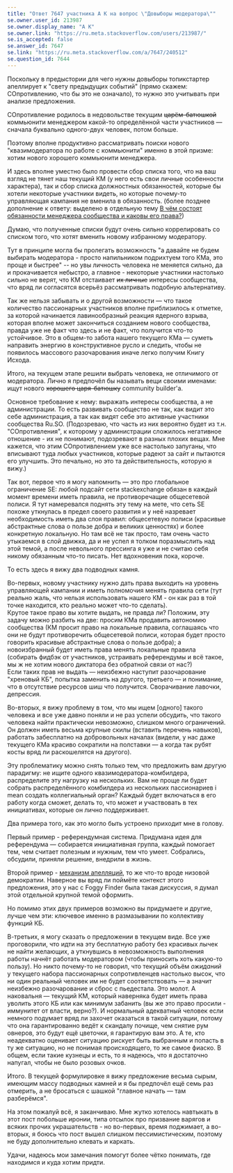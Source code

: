 ```yaml
---
title: "Ответ 7647 участника A K на вопрос \"Довыборы модератора\""
se.owner.user_id: 213987
se.owner.display_name: "A K"
se.owner.link: "https://ru.meta.stackoverflow.com/users/213987/"
se.is_accepted: false
se.answer_id: 7647
se.link: "https://ru.meta.stackoverflow.com/a/7647/240512"
se.question_id: 7644
---
```


Поскольку в предыстории для чего нужны довыборы топикстартер апеллирует к "свету предыдущих событий" (прямо скажем: СОпротивлению, что бы это не означало), то нужно это учитывать при анализе предложения.

СОпротивление родилось в недовольстве текущим <s>царём-батюшкой</s> коммьюнити менеджером какой-то определённой части участников — сначала буквально одного-двух человек, потом больше.

Поэтому вполне продуктивно рассматривать поиски нового "квазимодератора по работе с коммьюнити" именно в этой призме: хотим нового хорошего коммьюнити менеджера.

И здесь вполне уместно было провести сбор списка того, что на ваш взгляд не тянет наш текущий КМ (у него есть свои личные особенности характера), так и сбор списка должностных обязанностей, которые бы хотели некоторые участники видеть, но которые почему-то управляющая кампания не вменила в обязанность. (более позднее дополнение к ответу: выделено в отдельную тему [В чём состоят обязанности менеджера сообщества и каковы его права?](https://ru.meta.stackoverflow.com/q/7652/213987))

Думаю, что полученные списки будут очень сильно коррелировать со списком того, что хотят вменить новому избранному модератору.

Тут в принципе могла бы пролегать возможность "а давайте не будем выбирать модератора - просто напильником подрихтуем того КМа, это проще и быстрее" -- но увы личность человека не меняется сильно, да и прокачивается небыстро, а главное - некоторые участники настолько сильно не верят, что КМ отстаивает <s>их личные</s> интересы сообщества, что вряд ли согласятся всерьёз рассматривать подобную альтернативу.

Так же нельзя забывать и о другой возможности — что такое количество пассионарных участников вполне приблизилось к отметке, за которой начинается лавинообразный реакция ядерного взрыва, которая вполне может закончиться созданием нового сообщества, правда уже не факт что здесь <!-- на stackexchange --> и не факт, что получится что-то устойчивое. <!-- (С точки зрения теории социального капитала отсутствуют несколько ключевых элементов) --> Это в общем-то забота нашего текущего КМа — суметь направить энергию в конструктивное русло и следить, чтобы не появилось массового разочарования иначе легко получим Книгу Исхода. <!-- Кстати, вы особо не переживайте: Николас в своё время начинал один строить, а у вас в команде и маг и лекарь и кого только нет: кандидат в модераторы, участник ТОП-1 и так далее -->

Итого, на текущем этапе решили выбрать человека, не отличимого от модератора. Лично я предпочёл бы называть вещи своими именами: ищут нового <s>хорошего царя-батюшку</s> community builder'а.

Основное требование к нему: выражать интересы сообщества, а не администрации. То есть развивать сообщество не так, как видит это себе администрация, а так как видят себе это активные участники сообщества Ru.SO. (Подозреваю, что часть из них вероятно будет из т.н. "СОпротивления", к которому у администрации сложилось негативное отношение - их не понимают, подозревают в разных плохих вещах. Мне кажется, что этим СОпротивлением уже все настолько запуганы, что вписывают туда любых участников, которые радеют за сайт и пытаются его улучшить. Это печально, но это та действительность, которую я вижу.)

Так вот, первое что я могу напомнить — это про глобальное ограничение SE: любой подсайт сети stackexchange обязан в каждый момент времени <!-- ну то есть если их завтра поменяют — то это поменяется для всех --> иметь правила, не противоречащие общесетевой полиси. Я тут намеревался поднять эту тему на мете, что сеть SE похоже уткнулась в предел своего развития и у неё назревает необходимость иметь два слоя правил: общесетевую полиси (красивые абстрактные слова о пользе добра и великих ценностях) и более конкретную локальную. Но там всё не так просто, там очень часто утыкаемся в слой движка, да и не успел я толком поразмыслить над этой темой, а после невольного прессинга я уже и не считаю себя никому обязанным что-то писать. Нет вдохновения пока, короче.

То есть здесь я вижу два подводных камня. 

Во-первых, новому участнику нужно дать права выходить на уровень управляющей кампании и иметь полномочия менять правила сети (тут реально жаль, что нельзя использовать нашего КМ - он как раз в той точке находится, кто реально может что-то сделать).  
Крутое такое право вы хотите выдать, не правда ли? Положим, эту задачу можно разбить на две: просим КМа продавить автономию сообщества (КМ просит право на локальные правила, соглашаясь что они не будут противоречить общесетевой полиси, которая будет просто говорить красивые абстрактные слова о пользе добра); а новоизбранный будет иметь права менять локальные правила (собирать фидбэк от участников, устраивать референдумы и всё такое, мы ж не хотим нового диктатора без обратной связи от нас?)  
Если таких прав не выдать — неизбежно наступит разочарование "хреновый КБ", попытка заменить на другого, третьего — и понимание, что в отсутствие ресурсов шиш что получится. Сворачивание лавочки, депрессия.

Во-вторых, я вижу проблему в том, что мы ищем [одного] такого человека и все уже давно поняли и не раз успели обсудить, что такого человека найти практически невозможно, слишком много ограничений. Он должен иметь весьма крупные скилы (вставить перечень навыков), работать забесплатно на добровольных началах (видели, у нас даже текущего КМа красиво сократили на полставки — а когда так рубят косты вряд ли раскошелятся на другого).

Эту проблематику можно снять только тем, что предложить вам другую парадигму: не ищите одного квазимодератора-комбилдера, распределите эту нагрузку на нескольких. Вам не проще ли будет собрать распределённого комбилдера из нескольких пассионариев i mean создать коллегиальный орган? Каждый будет включаться в его работу когда сможет, делать то, что может и участвовать в тех инициативах, которые он лично поддерживает.

Два примера того, как это могло быть устроено приходит мне в голову. 

Первый пример - референдумная система. Придумана идея для референдума — собирается инициативная группа, каждый помогает тем, чем считает полезным и нужным, тем что умеет. Собрались, обсудили, приняли решение, внедрили в жизнь.

Второй пример - [механизм апелляций](https://chat.stackexchange.com/transcript/message/44423468#44423468), то же что-то вроде низовой демократии. Наверное вы вряд ли поймёте контекст этого предложения, это у нас с Foggy Finder была такая дискуссия, я думал этой отдельной крупной темой оформить.

Но помимо этих двух примеров возможно вы придумаете и другие, лучше чем эти: ключевое именно в размазывании по коллективу функций КБ.

В-третьих, я могу сказать о предложении в текущем виде. Все уже проговорили, что идти на эту бесплатную работу без красивых лычек не найти желающих, а уткнувшись в невозможность выполнения работы начнёт работать модератором (чтобы приносить хоть какую-то пользу). Но никто почему-то не говорил, что текущий объём _ожиданий_ у текущего набора пассионарных сопротивленцев настолько высок, что ни один реальный человек им не будет соответствовать — а значит неизбежно разочарование и сброс с пьедестала. Это молот. А наковальня — текущий КМ, который наверняка будет иметь права уволить этого КБ или как минимум забанить (вы же это право просили - иммунитет от власти, верно?). И нормальный адекватный человек если немного подумает вряд ли захочет оказаться в такой ситуации, потому что она гарантированно ведёт к скандалу почище, чем снятие рум овнеров, это будут ещё цветочки, я гарантирую вам это. А те, кто неадекватно оценивает ситуацию рискует быть выбранным и попасть в ту же ситуацию, но не понимая происходящего, то же самое фиаско. В общем, если такие кузнецы и есть, то я надеюсь, что я достаточно напугал, чтобы не было розовых очков.

Итого. В текущей формулировке я вижу предложение весьма сырым, имеющим массу подводных камней и я бы предпочёл ещё семь раз отмерить, а не бросаться с шашкой "главное начать — там разберёмся".

На этом пожалуй всё, я заканчиваю. Мне жутко хотелось навтыкать в этот пост побольше иронии, типа отсылок про призвание варягов и всяких прочих украшательств - но во-первых, время поджимает, а во-вторых, я боюсь что пост вышел слишком пессимистическим, поэтому не буду дополнительно клевать и каркать.

Удачи, надеюсь мои замечания помогут более чётко понимать, где находимся и куда хотим придти.
